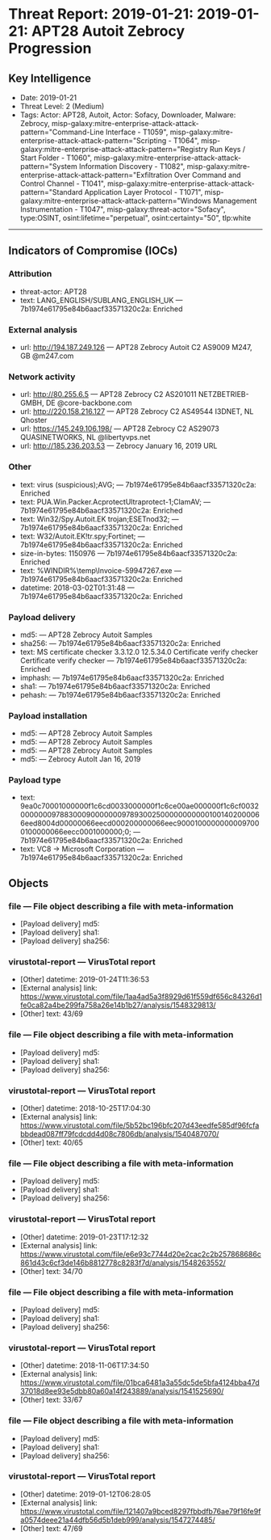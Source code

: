 # Threat Report: 2019-01-21: 2019-01-21: APT28 Autoit Zebrocy Progression


## Key Intelligence
* Date: 2019-01-21
* Threat Level: 2 (Medium)
* Tags: Actor: APT28, Autoit, Actor: Sofacy, Downloader, Malware: Zebrocy, misp-galaxy:mitre-enterprise-attack-attack-pattern="Command-Line Interface - T1059", misp-galaxy:mitre-enterprise-attack-attack-pattern="Scripting - T1064", misp-galaxy:mitre-enterprise-attack-attack-pattern="Registry Run Keys / Start Folder - T1060", misp-galaxy:mitre-enterprise-attack-attack-pattern="System Information Discovery - T1082", misp-galaxy:mitre-enterprise-attack-attack-pattern="Exfiltration Over Command and Control Channel - T1041", misp-galaxy:mitre-enterprise-attack-attack-pattern="Standard Application Layer Protocol - T1071", misp-galaxy:mitre-enterprise-attack-attack-pattern="Windows Management Instrumentation - T1047", misp-galaxy:threat-actor="Sofacy", type:OSINT, osint:lifetime="perpetual", osint:certainty="50", tlp:white

---

## Indicators of Compromise (IOCs)
### Attribution
* threat-actor: APT28
* text: LANG_ENGLISH/SUBLANG_ENGLISH_UK — 7b1974e61795e84b6aacf33571320c2a: Enriched

### External analysis
* url: http://194.187.249.126 — APT28 Zebrocy Autoit C2 AS9009 M247, GB @m247.com

### Network activity
* url: http://80.255.6.5 — APT28 Zebrocy C2 AS201011 NETZBETRIEB-GMBH, DE @core-backbone.com
* url: http://220.158.216.127 — APT28 Zebrocy C2 AS49544 I3DNET, NL Qhoster
* url: https://145.249.106.198/ — APT28 Zebrocy C2  AS29073 QUASINETWORKS, NL @libertyvps.net
* url: http://185.236.203.53 — Zebrocy January 16, 2019 URL

### Other
* text: virus (suspicious);AVG; — 7b1974e61795e84b6aacf33571320c2a: Enriched
* text: PUA.Win.Packer.AcprotectUltraprotect-1;ClamAV; — 7b1974e61795e84b6aacf33571320c2a: Enriched
* text: Win32/Spy.Autoit.EK trojan;ESETnod32; — 7b1974e61795e84b6aacf33571320c2a: Enriched
* text: W32/Autoit.EK!tr.spy;Fortinet; — 7b1974e61795e84b6aacf33571320c2a: Enriched
* size-in-bytes: 1150976 — 7b1974e61795e84b6aacf33571320c2a: Enriched
* text: %WINDIR%\temp\Invoice-59947267.exe — 7b1974e61795e84b6aacf33571320c2a: Enriched
* datetime: 2018-03-02T01:31:48 — 7b1974e61795e84b6aacf33571320c2a: Enriched

### Payload delivery
* md5: <md5> — APT28 Zebrocy Autoit Samples
* sha256: <sha256> — 7b1974e61795e84b6aacf33571320c2a: Enriched
* text: MS certificate checker 3.3.12.0 12.5.34.0 Certificate verify checker Certificate verify checker — 7b1974e61795e84b6aacf33571320c2a: Enriched
* imphash: <imphash> — 7b1974e61795e84b6aacf33571320c2a: Enriched
* sha1: <sha1> — 7b1974e61795e84b6aacf33571320c2a: Enriched
* pehash: <pehash> — 7b1974e61795e84b6aacf33571320c2a: Enriched

### Payload installation
* md5: <md5> — APT28 Zebrocy Autoit Samples
* md5: <md5> — APT28 Zebrocy Autoit Samples
* md5: <md5> — APT28 Zebrocy Autoit Samples
* md5: <md5> — Zebrocy AutoIt Jan 16, 2019

### Payload type
* text: 9ea0c70001000000f1c6cd0033000000f1c6ce00ae000000f1c6cf003200000009788300090000000978930025000000000001001402000066eed8004d00000066eecd000200000066eec90001000000000097000100000066eecc0001000000;0; — 7b1974e61795e84b6aacf33571320c2a: Enriched
* text: VC8 -> Microsoft Corporation — 7b1974e61795e84b6aacf33571320c2a: Enriched

## Objects
### file — File object describing a file with meta-information
* [Payload delivery] md5: <md5>
* [Payload delivery] sha1: <sha1>
* [Payload delivery] sha256: <sha256>

### virustotal-report — VirusTotal report
* [Other] datetime: 2019-01-24T11:36:53
* [External analysis] link: https://www.virustotal.com/file/1aa4ad5a3f8929d61f559df656c84326d1fe0ca82a4be299fa758a26e14b1b27/analysis/1548329813/
* [Other] text: 43/69

### file — File object describing a file with meta-information
* [Payload delivery] md5: <md5>
* [Payload delivery] sha1: <sha1>
* [Payload delivery] sha256: <sha256>

### virustotal-report — VirusTotal report
* [Other] datetime: 2018-10-25T17:04:30
* [External analysis] link: https://www.virustotal.com/file/5b52bc196bfc207d43eedfe585df96fcfabbdead087ff79fcdcdd4d08c7806db/analysis/1540487070/
* [Other] text: 40/65

### file — File object describing a file with meta-information
* [Payload delivery] md5: <md5>
* [Payload delivery] sha1: <sha1>
* [Payload delivery] sha256: <sha256>

### virustotal-report — VirusTotal report
* [Other] datetime: 2019-01-23T17:12:32
* [External analysis] link: https://www.virustotal.com/file/e6e93c7744d20e2cac2c2b257868686c861d43c6cf3de146b8812778c8283f7d/analysis/1548263552/
* [Other] text: 34/70

### file — File object describing a file with meta-information
* [Payload delivery] md5: <md5>
* [Payload delivery] sha1: <sha1>
* [Payload delivery] sha256: <sha256>

### virustotal-report — VirusTotal report
* [Other] datetime: 2018-11-06T17:34:50
* [External analysis] link: https://www.virustotal.com/file/01bca6481a3a55dc5de5bfa4124bba47d37018d8ee93e5dbb80a60a14f243889/analysis/1541525690/
* [Other] text: 33/67

### file — File object describing a file with meta-information
* [Payload delivery] md5: <md5>
* [Payload delivery] sha1: <sha1>
* [Payload delivery] sha256: <sha256>

### virustotal-report — VirusTotal report
* [Other] datetime: 2019-01-12T06:28:05
* [External analysis] link: https://www.virustotal.com/file/121407a9bced8297fbbdfb76ae79f16fe9fa0574deee21a44dfb56d5b1deb999/analysis/1547274485/
* [Other] text: 47/69
